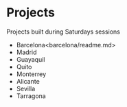 # Projects
Projects built during Saturdays sessions

- Barcelona<barcelona/readme.md>
- Madrid
- Guayaquil
- Quito
- Monterrey
- Alicante
- Sevilla
- Tarragona
